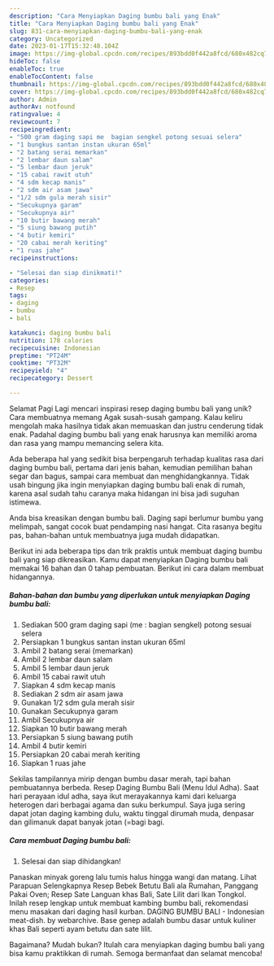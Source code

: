 ```yaml
---
description: "Cara Menyiapkan Daging bumbu bali yang Enak"
title: "Cara Menyiapkan Daging bumbu bali yang Enak"
slug: 831-cara-menyiapkan-daging-bumbu-bali-yang-enak
category: Uncategorized
date: 2023-01-17T15:32:48.104Z
image: https://img-global.cpcdn.com/recipes/893bdd0f442a8fcd/680x482cq70/daging-bumbu-bali-foto-resep-utama.jpg
hideToc: false
enableToc: true
enableTocContent: false
thumbnail: https://img-global.cpcdn.com/recipes/893bdd0f442a8fcd/680x482cq70/daging-bumbu-bali-foto-resep-utama.jpg
cover: https://img-global.cpcdn.com/recipes/893bdd0f442a8fcd/680x482cq70/daging-bumbu-bali-foto-resep-utama.jpg
author: Admin
authorAv: notfound
ratingvalue: 4
reviewcount: 7
recipeingredient:
- "500 gram daging sapi me  bagian sengkel potong sesuai selera"
- "1 bungkus santan instan ukuran 65ml"
- "2 batang serai memarkan"
- "2 lembar daun salam"
- "5 lembar daun jeruk"
- "15 cabai rawit utuh"
- "4 sdm kecap manis"
- "2 sdm air asam jawa"
- "1/2 sdm gula merah sisir"
- "Secukupnya garam"
- "Secukupnya air"
- "10 butir bawang merah"
- "5 siung bawang putih"
- "4 butir kemiri"
- "20 cabai merah keriting"
- "1 ruas jahe"
recipeinstructions:

- "Selesai dan siap dinikmati!"
categories:
- Resep
tags:
- daging
- bumbu
- bali

katakunci: daging bumbu bali 
nutrition: 178 calories
recipecuisine: Indonesian
preptime: "PT24M"
cooktime: "PT32M"
recipeyield: "4"
recipecategory: Dessert

---
```



Selamat Pagi Lagi mencari inspirasi resep daging bumbu bali yang unik? Cara membuatnya memang Agak susah-susah gampang. Kalau keliru mengolah maka hasilnya tidak akan memuaskan dan justru cenderung tidak enak. Padahal daging bumbu bali yang enak harusnya kan memiliki aroma dan rasa yang mampu memancing selera kita.


Ada beberapa hal yang sedikit bisa berpengaruh terhadap kualitas rasa dari daging bumbu bali, pertama dari jenis bahan, kemudian pemilihan bahan segar dan bagus, sampai cara membuat dan menghidangkannya. Tidak usah bingung jika ingin menyiapkan daging bumbu bali enak di rumah, karena asal sudah tahu caranya maka hidangan ini bisa jadi suguhan istimewa.

Anda bisa kreasikan dengan bumbu bali. Daging sapi berlumur bumbu yang melimpah, sangat cocok buat pendamping nasi hangat. Cita rasanya begitu pas, bahan-bahan untuk membuatnya juga mudah didapatkan.


Berikut ini ada beberapa tips dan trik praktis untuk membuat daging bumbu bali yang siap dikreasikan. Kamu dapat menyiapkan Daging bumbu bali memakai 16 bahan dan 0 tahap pembuatan. Berikut ini cara dalam membuat hidangannya.

<!--inarticleads1-->

##### Bahan-bahan dan bumbu yang diperlukan untuk menyiapkan Daging bumbu bali:

1. Sediakan 500 gram daging sapi (me : bagian sengkel) potong sesuai selera
1. Persiapkan 1 bungkus santan instan ukuran 65ml
1. Ambil 2 batang serai (memarkan)
1. Ambil 2 lembar daun salam
1. Ambil 5 lembar daun jeruk
1. Ambil 15 cabai rawit utuh
1. Siapkan 4 sdm kecap manis
1. Sediakan 2 sdm air asam jawa
1. Gunakan 1/2 sdm gula merah sisir
1. Gunakan Secukupnya garam
1. Ambil Secukupnya air
1. Siapkan 10 butir bawang merah
1. Persiapkan 5 siung bawang putih
1. Ambil 4 butir kemiri
1. Persiapkan 20 cabai merah keriting
1. Siapkan 1 ruas jahe


Sekilas tampilannya mirip dengan bumbu dasar merah, tapi bahan pembuatannya berbeda. Resep Daging Bumbu Bali (Menu Idul Adha). Saat hari perayaan idul adha, saya ikut merayakannya kami dari keluarga heterogen dari berbagai agama dan suku berkumpul. Saya juga sering dapat jotan daging kambing dulu, waktu tinggal dirumah muda, denpasar dan gilimanuk dapat banyak jotan (=bagi bagi. 

<!--inarticleads2-->

##### Cara membuat Daging bumbu bali:


1. Selesai dan siap dihidangkan!

Panaskan minyak goreng lalu tumis halus hingga wangi dan matang. Lihat Parapuan Selengkapnya Resep Bebek Betutu Bali ala Rumahan, Panggang Pakai Oven; Resep Sate Languan khas Bali, Sate Lilit dari Ikan Tongkol. Inilah resep lengkap untuk membuat kambing bumbu bali, rekomendasi menu masakan dari daging hasil kurban. DAGING BUMBU BALI - Indonesian meat-dish. by webarchive. Base genep adalah bumbu dasar untuk kuliner khas Bali seperti ayam betutu dan sate lilit. 

Bagaimana? Mudah bukan? Itulah cara menyiapkan daging bumbu bali yang bisa kamu praktikkan di rumah. Semoga bermanfaat dan selamat mencoba!
